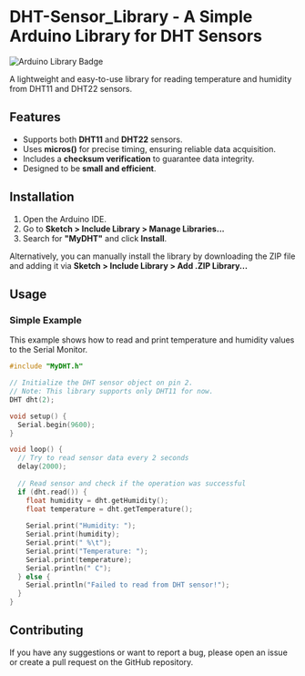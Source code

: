 # DHT-Sensor_Library - A Simple Arduino Library for DHT Sensors

![Arduino Library Badge](https://img.shields.io/badge/Arduino%20Library-MyDHT-blue.svg)

A lightweight and easy-to-use library for reading temperature and humidity from DHT11 and DHT22 sensors.

## Features
- Supports both **DHT11** and **DHT22** sensors.
- Uses **micros()** for precise timing, ensuring reliable data acquisition.
- Includes a **checksum verification** to guarantee data integrity.
- Designed to be **small and efficient**.

## Installation

1.  Open the Arduino IDE.
2.  Go to **Sketch > Include Library > Manage Libraries...**
3.  Search for **"MyDHT"** and click **Install**.

Alternatively, you can manually install the library by downloading the ZIP file and adding it via **Sketch > Include Library > Add .ZIP Library...**

## Usage

### Simple Example

This example shows how to read and print temperature and humidity values to the Serial Monitor.

```cpp
#include "MyDHT.h"

// Initialize the DHT sensor object on pin 2.
// Note: This library supports only DHT11 for now.
DHT dht(2);

void setup() {
  Serial.begin(9600);
}

void loop() {
  // Try to read sensor data every 2 seconds
  delay(2000);
  
  // Read sensor and check if the operation was successful
  if (dht.read()) {
    float humidity = dht.getHumidity();
    float temperature = dht.getTemperature();
    
    Serial.print("Humidity: ");
    Serial.print(humidity);
    Serial.print(" %\t");
    Serial.print("Temperature: ");
    Serial.print(temperature);
    Serial.println(" C");
  } else {
    Serial.println("Failed to read from DHT sensor!");
  }
}
```
## Contributing
If you have any suggestions or want to report a bug, please open an issue or create a pull request on the GitHub repository.